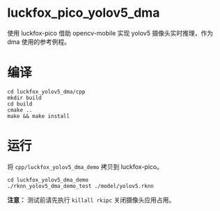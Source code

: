 # luckfox_pico_yolov5_dma
使用 luckfox-pico 借助 opencv-mobile 实现 yolov5 摄像头实时推理，作为 dma 使用的参考例程。

# 编译
```
cd luckfox_yolov5_dma/cpp
mkdir build
cd build
cmake ..
make && make install
```

# 运行
将 `cpp/luckfox_yolov5_dma_demo` 拷贝到 luckfox-pico。
```
cd luckfox_yolov5_dma_demo
./rknn_yolov5_dma_demo_test ./model/yolov5.rknn
```
**注意：** 测试前请先执行 `killall rkipc` 关闭摄像头应用占用。
